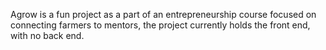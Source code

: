 Agrow is a fun project as a part of an entrepreneurship course focused on connecting farmers to mentors, the project currently holds the front end, with no back end.
